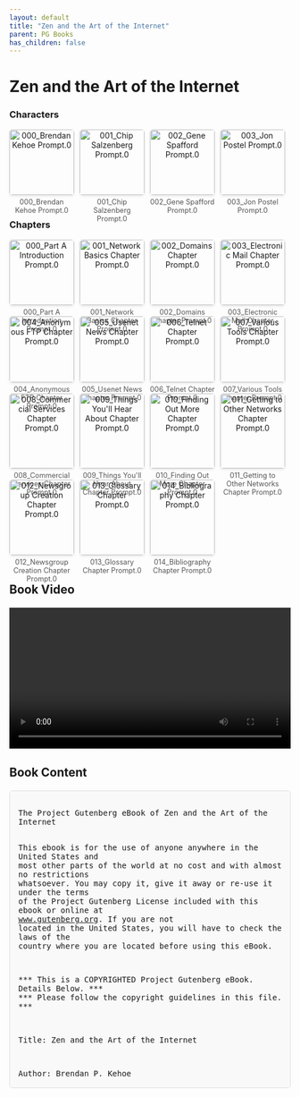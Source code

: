```yaml
---
layout: default
title: "Zen and the Art of the Internet"
parent: PG Books
has_children: false
---
```



<style>
.image-gallery {
  display: flex;
  flex-wrap: wrap;
  justify-content: space-between;
  margin-bottom: 20px;
}

.image-row {
  display: flex;
  justify-content: flex-start;
  width: 100%;
  margin-bottom: 20px;
}

.image-item {
  width: 23%;
  margin-right: 2%;
  text-align: center;
}

.image-item:last-child {
  margin-right: 0;
}

.image-item img {
  width: 100%;
  height: auto;
  object-fit: cover;
  border-radius: 5px;
  box-shadow: 0 2px 4px rgba(0,0,0,0.1);
}

.image-item p {
  margin-top: 5px;
  font-size: 0.9em;
  color: #555;
}

.video-container {
  margin: 20px 0;
}

.book-content {
  max-height: 500px;
  overflow-y: auto;
  padding: 15px;
  border: 1px solid #ddd;
  border-radius: 5px;
  background-color: #f9f9f9;
  font-family: monospace;
  white-space: pre-wrap;
  margin-top: 20px;
}
</style>


# Zen and the Art of the Internet

<h3>Characters</h3>
<div class="image-gallery">
<div class="image-row">
  <div class="image-item">
    <img src="../results/Zen and the Art of the Internet/characters/000_Brendan Kehoe Prompt.0.png" alt="000_Brendan Kehoe Prompt.0">
    <p>000_Brendan Kehoe Prompt.0</p>
  </div>
  <div class="image-item">
    <img src="../results/Zen and the Art of the Internet/characters/001_Chip Salzenberg Prompt.0.png" alt="001_Chip Salzenberg Prompt.0">
    <p>001_Chip Salzenberg Prompt.0</p>
  </div>
  <div class="image-item">
    <img src="../results/Zen and the Art of the Internet/characters/002_Gene Spafford Prompt.0.png" alt="002_Gene Spafford Prompt.0">
    <p>002_Gene Spafford Prompt.0</p>
  </div>
  <div class="image-item">
    <img src="../results/Zen and the Art of the Internet/characters/003_Jon Postel Prompt.0.png" alt="003_Jon Postel Prompt.0">
    <p>003_Jon Postel Prompt.0</p>
  </div>
</div>
</div>

<h3>Chapters</h3>
<div class="image-gallery">
<div class="image-row">
  <div class="image-item">
    <img src="../results/Zen and the Art of the Internet/chapters/000_Part A Introduction Prompt.0.png" alt="000_Part A Introduction Prompt.0">
    <p>000_Part A Introduction Prompt.0</p>
  </div>
  <div class="image-item">
    <img src="../results/Zen and the Art of the Internet/chapters/001_Network Basics Chapter Prompt.0.png" alt="001_Network Basics Chapter Prompt.0">
    <p>001_Network Basics Chapter Prompt.0</p>
  </div>
  <div class="image-item">
    <img src="../results/Zen and the Art of the Internet/chapters/002_Domains Chapter Prompt.0.png" alt="002_Domains Chapter Prompt.0">
    <p>002_Domains Chapter Prompt.0</p>
  </div>
  <div class="image-item">
    <img src="../results/Zen and the Art of the Internet/chapters/003_Electronic Mail Chapter Prompt.0.png" alt="003_Electronic Mail Chapter Prompt.0">
    <p>003_Electronic Mail Chapter Prompt.0</p>
  </div>
</div>
<div class="image-row">
  <div class="image-item">
    <img src="../results/Zen and the Art of the Internet/chapters/004_Anonymous FTP Chapter Prompt.0.png" alt="004_Anonymous FTP Chapter Prompt.0">
    <p>004_Anonymous FTP Chapter Prompt.0</p>
  </div>
  <div class="image-item">
    <img src="../results/Zen and the Art of the Internet/chapters/005_Usenet News Chapter Prompt.0.png" alt="005_Usenet News Chapter Prompt.0">
    <p>005_Usenet News Chapter Prompt.0</p>
  </div>
  <div class="image-item">
    <img src="../results/Zen and the Art of the Internet/chapters/006_Telnet Chapter Prompt.0.png" alt="006_Telnet Chapter Prompt.0">
    <p>006_Telnet Chapter Prompt.0</p>
  </div>
  <div class="image-item">
    <img src="../results/Zen and the Art of the Internet/chapters/007_Various Tools Chapter Prompt.0.png" alt="007_Various Tools Chapter Prompt.0">
    <p>007_Various Tools Chapter Prompt.0</p>
  </div>
</div>
<div class="image-row">
  <div class="image-item">
    <img src="../results/Zen and the Art of the Internet/chapters/008_Commercial Services Chapter Prompt.0.png" alt="008_Commercial Services Chapter Prompt.0">
    <p>008_Commercial Services Chapter Prompt.0</p>
  </div>
  <div class="image-item">
    <img src="../results/Zen and the Art of the Internet/chapters/009_Things You'll Hear About Chapter Prompt.0.png" alt="009_Things You'll Hear About Chapter Prompt.0">
    <p>009_Things You'll Hear About Chapter Prompt.0</p>
  </div>
  <div class="image-item">
    <img src="../results/Zen and the Art of the Internet/chapters/010_Finding Out More Chapter Prompt.0.png" alt="010_Finding Out More Chapter Prompt.0">
    <p>010_Finding Out More Chapter Prompt.0</p>
  </div>
  <div class="image-item">
    <img src="../results/Zen and the Art of the Internet/chapters/011_Getting to Other Networks Chapter Prompt.0.png" alt="011_Getting to Other Networks Chapter Prompt.0">
    <p>011_Getting to Other Networks Chapter Prompt.0</p>
  </div>
</div>
<div class="image-row">
  <div class="image-item">
    <img src="../results/Zen and the Art of the Internet/chapters/012_Newsgroup Creation Chapter Prompt.0.png" alt="012_Newsgroup Creation Chapter Prompt.0">
    <p>012_Newsgroup Creation Chapter Prompt.0</p>
  </div>
  <div class="image-item">
    <img src="../results/Zen and the Art of the Internet/chapters/013_Glossary Chapter Prompt.0.png" alt="013_Glossary Chapter Prompt.0">
    <p>013_Glossary Chapter Prompt.0</p>
  </div>
  <div class="image-item">
    <img src="../results/Zen and the Art of the Internet/chapters/014_Bibliography Chapter Prompt.0.png" alt="014_Bibliography Chapter Prompt.0">
    <p>014_Bibliography Chapter Prompt.0</p>
  </div>
</div>
</div>

<h2>Book Video</h2>
<div class="video-container">
  <video controls width="100%">
    <source src="../videos/Zen and the Art of the Internet.mp4" type="video/mp4">
    Your browser does not support the video tag.
  </video>
</div>


## Book Content

<div class="book-content">
﻿The Project Gutenberg eBook of Zen and the Art of the Internet
    
This ebook is for the use of anyone anywhere in the United States and
most other parts of the world at no cost and with almost no restrictions
whatsoever. You may copy it, give it away or re-use it under the terms
of the Project Gutenberg License included with this ebook or online
at www.gutenberg.org. If you are not located in the United States,
you will have to check the laws of the country where you are located
before using this eBook.

*** This is a COPYRIGHTED Project Gutenberg eBook. Details Below. ***
***     Please follow the copyright guidelines in this file.      ***


Title: Zen and the Art of the Internet

Author: Brendan P. Kehoe

Release date: June 1, 1992 [eBook #34]
                Most recently updated: December 17, 2011

Language: English



*** START OF THE PROJECT GUTENBERG EBOOK ZEN AND THE ART OF THE INTERNET ***














Part A


           Zen and the Art of the Internet

Copyright (c) 1992 Brendan P. Kehoe


Permission is granted to make and distribute verbatim copies of this
guide provided the copyright notice and this permission notice are
preserved on all copies.

Permission is granted to copy and distribute modified versions of
this booklet under the conditions for verbatim copying, provided that
the entire resulting derived work is distributed under the terms of a
permission notice identical to this one.

Permission is granted to copy and distribute translations of this
booklet into another language, under the above conditions for
modified versions, except that this permission notice may be stated
in a translation approved by the author.




Zen and the Art of the Internet
A Beginner's Guide to the Internet
First Edition
January 1992

by Brendan P. Kehoe

This is revision 1.0 of February 2, 1992.
Copyright (c) 1992 Brendan P. Kehoe

The composition of this booklet was originally started because the
Computer Science department at Widener University was in desperate
need of documentation describing the capabilities of this "great new
Internet link" we obtained.

It's since grown into an effort to acquaint the reader with much of
what's currently available over the Internet.  Aimed at the novice
user, it attempts to remain operating system "neutral"---little
information herein is specific to Unix, VMS, or any other
environment. This booklet will, hopefully, be usable by nearly
anyone.

A user's session is usually offset from the rest of the paragraph, as
such:

prompt> command
The results are usually displayed here.

The purpose of this booklet is two-fold: first, it's intended to
serve as a reference piece, which someone can easily grab on the fly
and look something up.  Also, it forms a foundation from which people
can explore the vast expanse of the Internet.  Zen and the Art of the
Internet doesn't spend a significant amount of time on any one point;
rather, it provides enough for people to learn the specifics of what
his or her local system offers.

One warning is perhaps in order---this territory we are entering can
become a fantastic time-sink.  Hours can slip by, people can come and
go, and you'll be locked into Cyberspace.  Remember to do your work!

With that, I welcome you, the new user, to The Net.

                    brendan@cs.widener.edu
                    Chester, PA

Acknowledgements

Certain sections in this booklet are not my original work---rather,
they are derived from documents that were available on the Internet
and already aptly stated their areas of concentration.  The chapter
on Usenet is, in large part, made up of what's posted monthly to
news.announce.newusers, with some editing and rewriting.  Also, the
main section on archie was derived from whatis.archie by Peter
Deutsch of the McGill University Computing Centre.  It's available
via anonymous FTP from archie.mcgill.ca.  Much of what's in the
telnet section came from an impressive introductory document put
together by SuraNet.  Some definitions in the one are from an
excellent glossary put together by Colorado State University.

This guide would not be the same without the aid of many people on The
Net, and the providers of resources that are already out there.  I'd
like to thank the folks who gave this a read-through and returned some
excellent comments, suggestions, and criticisms, and those who
provided much-needed information on the fly.  Glee Willis deserves
particular mention for all of his work; this guide would have been
considerably less polished without his help.

Andy Blankenbiller <rablanke@crdec7.apgea.army.mil>
Andy Blankenbiller, Army at Aberdeen

bajan@cs.mcgill.ca
Alan Emtage, McGill University Computer Science Department

Brian Fitzgerald <fitz@mml0.meche.rpi.edu>
Brian Fitzgerald, Rensselaer Polytechnic Institute

John Goetsch <ccjg@hippo.ru.ac.za>
John Goetsch, Rhodes University, South Africa

composer@chem.bu.edu
Jeff Kellem, Boston University's Chemistry Department

kraussW@moravian.edu
Bill Krauss, Moravian College

Steve Lodin <deaes!swlodin@iuvax.cs.indiana.edu>
Steve Lodin, Delco Electronics

Mike Nesel <nesel@elxsi.dfrf.nasa.gov>
Mike Nesel, NASA

Bob <neveln@cs.widener.edu>
Bob Neveln, Widener University Computer Science Department

wamapi@dunkin.cc.mcgill.ca (Wanda Pierce)
Wanda Pierce, McGill University Computing Centre

Joshua.R.Poulson@cyber.widener.edu
Joshua Poulson, Widener University Computing Services

de5@ornl.gov
Dave Sill, Oak Ridge National Laboratory

bsmart@bsmart.tti.com
Bob Smart, CitiCorp/TTI

emv@msen.com
Ed Vielmetti, Vice President of MSEN

Craig E. Ward <cew@venera.isi.edu>
Craig Ward, USC/Information Sciences Institute (ISI)

Glee Willis <willis@unssun.nevada.edu>
Glee Willis, University of Nevada, Reno

Charles Yamasaki <chip@oshcomm.osha.gov>
Chip Yamasaki, OSHA

Network Basics

We are truly in an information society.  Now more than ever, moving
vast amounts of information quickly across great distances is one of
our most pressing needs.  From small one-person entrepreneurial
efforts, to the largest of corporations, more and more professional
people are discovering that the only way to be successful in the '90s
and beyond is to realize that technology is advancing at a break-neck
pace---and they must somehow keep up.  Likewise, researchers from all
corners of the earth are finding that their work thrives in a
networked environment.  Immediate access to the work of colleagues
and a "virtual" library of millions of volumes and thousands of
papers affords them the ability to encorporate a body of knowledge
heretofore unthinkable.  Work groups can now conduct interactive
conferences with each other, paying no heed to physical
location---the possibilities are endless.

You have at your fingertips the ability to talk in "real-time" with
someone in Japan, send a 2,000-word short story to a group of people
who will critique it for the sheer pleasure of doing so, see if a
Macintosh sitting in a lab in Canada is turned on, and find out if
someone happens to be sitting in front of their computer (logged on)
in Australia, all inside of thirty minutes.  No airline (or tardis,
for that matter) could ever match that travel itinerary.

The largest problem people face when first using a network is
grasping all that's available.  Even seasoned users find themselves
surprised when they discover a new service or feature that they'd
never known even existed.  Once acquainted with the terminology and
sufficiently comfortable with making occasional mistakes, the
learning process will drastically speed up.

Domains

Getting where you want to go can often be one of the more difficult
aspects of using networks.  The variety of ways that places are named
will probably leave a blank stare on your face at first.  Don't fret;
there is a method to this apparent madness.

If someone were to ask for a home address, they would probably expect
a street, apartment, city, state, and zip code.  That's all the
information the post office needs to deliver mail in a reasonably
speedy fashion.  Likewise, computer addresses have a structure to
them.  The general form is:

a person's email address on a computer: user@somewhere.domain
a computer's name: somewhere.domain

The user portion is usually the person's account name on the
system, though it doesn't have to be.  somewhere.domain tells
you the name of a system or location, and what kind of organization it
is. The trailing domain is often one of the following:

com
Usually a company or other commercial institution or organization,
like Convex Computers (convex.com).

edu
An educational institution, e.g. New York University, named nyu.edu.

gov
A government site; for example, NASA is nasa.gov.

mil
A military site, like the Air Force (af.mil).

net
Gateways and other administrative hosts for a network (it does not
mean all of the hosts in a network). {The Matrix, 111.  One such
gateway is near.net.}

org
This is a domain reserved for private organizations, who don't
comfortably fit in the other classes of domains.  One example is the
Electronic Frontier Foundation named eff.org.

Each country also has its own top-level domain.  For example, the
us domain includes each of the fifty states.  Other countries
represented with domains include:

au Australia
ca Canada
fr France
uk The United Kingdom.  These also have sub-domains of things like
ac.uk for academic sites and co.uk for commercial ones.

FQDN (Fully Qualified Domain Name)

The proper terminology for a site's domain name (somewhere.domain
above) is its Fully Qualified Domain Name (FQDN).  It is usually
selected to give a clear indication of the site's organization or
sponsoring agent.  For example, the Massachusetts Institute of
Technology's FQDN is mit.edu; similarly, Apple Computer's domain name
is apple.com.  While such obvious names are usually the norm, there
are the occasional exceptions that are ambiguous enough to
mislead---like vt.edu, which on first impulse one might surmise is an
educational instituti...

[Content truncated for display]
</div>
